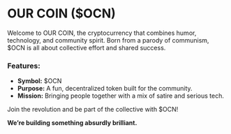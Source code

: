 # OUR COIN ($OCN)

Welcome to OUR COIN, the cryptocurrency that combines humor, technology, and community spirit. Born from a parody of communism, $OCN is all about collective effort and shared success.

### Features:
- **Symbol:** $OCN
- **Purpose:** A fun, decentralized token built for the community.
- **Mission:** Bringing people together with a mix of satire and serious tech.

Join the revolution and be part of the collective with $OCN!

**We’re building something absurdly brilliant.**
